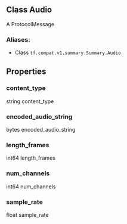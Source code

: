## Class Audio

A ProtocolMessage
### Aliases:
- Class `tf.compat.v1.summary.Summary.Audio`
## Properties
### content_type

string content_type
### encoded_audio_string

bytes encoded_audio_string
### length_frames

int64 length_frames
### num_channels

int64 num_channels
### sample_rate

float sample_rate
